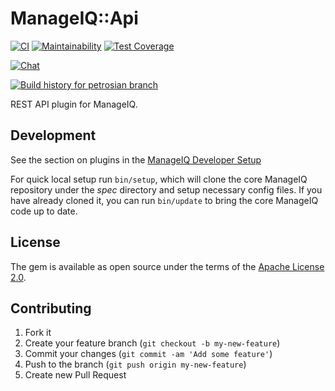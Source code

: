 # ManageIQ::Api

[![CI](https://github.com/ManageIQ/manageiq-api/actions/workflows/ci.yaml/badge.svg?branch=petrosian)](https://github.com/ManageIQ/manageiq-api/actions/workflows/ci.yaml)
[![Maintainability](https://api.codeclimate.com/v1/badges/9105d34929af8f8ad103/maintainability)](https://codeclimate.com/github/ManageIQ/manageiq-api/maintainability)
[![Test Coverage](https://api.codeclimate.com/v1/badges/9105d34929af8f8ad103/test_coverage)](https://codeclimate.com/github/ManageIQ/manageiq-api/test_coverage)

[![Chat](https://badges.gitter.im/Join%20Chat.svg)](https://gitter.im/ManageIQ/api?utm_source=badge&utm_medium=badge&utm_campaign=pr-badge&utm_content=badge)

[![Build history for petrosian branch](https://buildstats.info/github/chart/ManageIQ/manageiq-api?branch=petrosian&buildCount=50&includeBuildsFromPullRequest=false&showstats=false)](https://github.com/ManageIQ/manageiq-api/actions?query=branch%3Amaster)

REST API plugin for ManageIQ.

## Development

See the section on plugins in the [ManageIQ Developer Setup](http://manageiq.org/docs/guides/developer_setup/plugins)

For quick local setup run `bin/setup`, which will clone the core ManageIQ repository under the *spec* directory and setup necessary config files. If you have already cloned it, you can run `bin/update` to bring the core ManageIQ code up to date.

## License

The gem is available as open source under the terms of the [Apache License 2.0](http://www.apache.org/licenses/LICENSE-2.0).

## Contributing

1. Fork it
2. Create your feature branch (`git checkout -b my-new-feature`)
3. Commit your changes (`git commit -am 'Add some feature'`)
4. Push to the branch (`git push origin my-new-feature`)
5. Create new Pull Request
